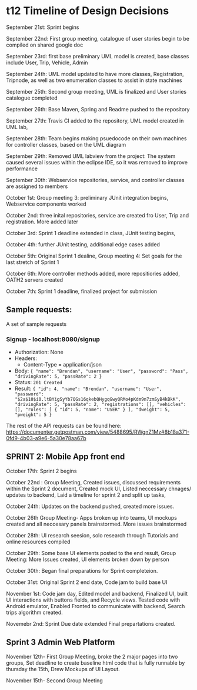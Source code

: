 # t12 Timeline of Design Decisions

September 21st: Sprint begins

September 22nd: First group meeting, catalogue of user stories begin to be compiled on shared google doc

September 23rd: first base preliminary UML model is created, base classes include User, Trip, Vehicle, Admin

September 24th: UML model updated to have more classes, Registration, Tripnode, as well as two enumeration classes to assist in state machines

September 25th: Second group meeting, UML is finalized and User stories catalogue completed

September 26th: Base Maven, Spring and Readme pushed to the repository

September 27th: Travis CI added to the repository, UML model created in UML lab,

September 28th: Team begins making psuedocode on their own machines for controller classes, based on the UML diagram

September 29th: Removed UML labview from the project: The system caused several issues within the eclipse IDE, so it was removed to improve
performance

September 30th: Webservice repositories, service, and controller classes are assigned to members  

October 1st: Group meeting 3: preliminary JUnit integration begins, Webservice components worked  

October 2nd: three inital repositories, service  are created fro User, Trip and registration. More added later

October 3rd: Sprint 1 deadline extended in class, JUnit testing begins,

October 4th: further JUnit testing, additional edge cases added

October 5th: Original Sprint 1 dealine, Group meeting 4: Set goals for the last stretch of Sprint 1

October 6th: More controller methods added, more repositiories added, OATH2 servers created

October 7th: Sprint 1 deadline, finalized project for submission

## Sample requests:
A set of sample requests

### Signup - localhost:8080/signup
- Authorization: None
- Headers:
  - Content-Type = application/json
- Body:
`{
	"name": "Brendan",
    "username": "User",
    "password": "Pass",
    "drivingRate": 5,
    "passRate": 2
}`
- Status: `201 Created`
- Result:
`
{
    "id": 4,
    "name": "Brendan",
    "username": "User",
    "password": "$2a$10$i0.ltBYigSyYb7QGs16qkebQHygqGwyQRMo4pKdm9n7zmSyB4kBkK",
    "drivingRate": 5,
    "passRate": 2,
    "registrations": [],
    "vehicles": [],
    "roles": [
        {
            "id": 5,
            "name": "USER"
        }
    ],
    "dweight": 5,
    "pweight": 5
}
`

The rest of the API requests can be found here:
https://documenter.getpostman.com/view/5488695/RWgnZ1Mz#8b18a371-0fd9-4b03-a9e6-5a30e78aa67b



## SPRINT 2: Mobile App front end

October 17th: Sprint 2 begins

October 22nd : Group Meeting, Created issues, discussed requirements within the Sprint 2 document, Created mock UI, Listed neccessary chnages/ updates to backend, Laid a timeline for sprint 2 and split up tasks,  

October 24th: Updates on the backend pushed, created more issues.

October 26th Group Meeting- Apps broken up into teams, UI mockups created and all neccesary panels brainstormed. More issues brainstormed

October 28th: UI research seesion, solo research through Tutorials and online resources compiled

October 29th:  Some base UI elements posted to the end result, Group Meeting: More Issues created, UI elements broken down by person

October 30th: Began final preparations for Sprint completeion.

October 31st: Original Sprint 2 end date, Code jam to build base UI

November 1st: Code jam day, Edited model and backend, Finalized UI, built UI interactions with buttons fields, and Recycle views. Tested code with Android emulator, Enabled Fronted to communicate with backend, Search trips algorithm created.  

Novemebr 2nd: Sprint Due date extended Final prepartations created.

## Sprint 3 Admin Web Platform

November 12th- First Group  Meeting, broke the 2 major pages into two groups, Set deadline to create baseline html code that is fully runnable by thursday the 15th, Drew Mockups of UI Layout.

November 15th- Second Group Meeting
